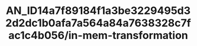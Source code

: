 ---  
schema: schema:AN_ID14a7f89184f1a3be3229495d32d2dc1b0afa7a564a84a7638328c7fac1c4b056/in-mem-transformation  
title: AN_ID14a7f89184f1a3be3229495d32d2dc1b0afa7a564a84a7638328c7fac1c4b056/in-mem-transformation  
organization: Sample Department  
notes: Used in 2 lineage(s)  
resources:  
  - name: AN_ID14a7f89184f1a3be3229495d32d2dc1b0afa7a564a84a7638328c7fac1c4b056/in-mem-transformation 
    url: in-mem://AN_ID14a7f89184f1a3be3229495d32d2dc1b0afa7a564a84a7638328c7fac1c4b056/in-mem-transformation 
    format : DataFrame  
license: None  
category:
  - Education  
maintainer: User  
maintainer_email: UserMail  
---